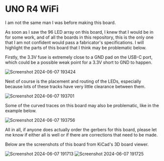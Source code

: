 # UNO R4 WiFi
I am not the same man I was before making this board.

As soon as I saw the 96 LED array on this board, I knew that I would be in for some work, and of all the boards in this repository, this is the only one that I am not confident would pass a fabricator's specifications. I will highlight the parts of this board that I think may be problematic below.

Firstly, the 3.3V fuse is extremely close to a GND pad on the USB-C port, which could be a possible weak point for a 3.3V short to GND to happen.

![Screenshot 2024-06-07 193424](https://github.com/sabogalc/KiCad-Arduino-Boards/assets/53708281/5d6b5edc-dffc-4a72-8393-859d5921428e)

Next of course is the placement and routing of the LEDs, especially because lots of these tracks have very little clearance between them.

![Screenshot 2024-06-07 193701](https://github.com/sabogalc/KiCad-Arduino-Boards/assets/53708281/3f5d5906-66d6-4974-b1cc-cf6c29731d31)

Some of the curved traces on this board may also be problematic, like in the example below.

![Screenshot 2024-06-07 193756](https://github.com/sabogalc/KiCad-Arduino-Boards/assets/53708281/190f2484-40ab-4c6c-a83b-6565181845d4)


All in all, if anyone does actually order the gerbers for this board, please let me know if either all is well or if there are corrections that need to be made.

Below are the screenshots of this board from KiCad's 3D board viewer.

![Screenshot 2024-06-07 191713](https://github.com/sabogalc/KiCad-Arduino-Boards/assets/53708281/55567f6d-d35f-4adf-89a3-90b4d0736346)
![Screenshot 2024-06-07 191725](https://github.com/sabogalc/KiCad-Arduino-Boards/assets/53708281/72dc5442-3d07-43a0-933c-5e52d741d0c3)